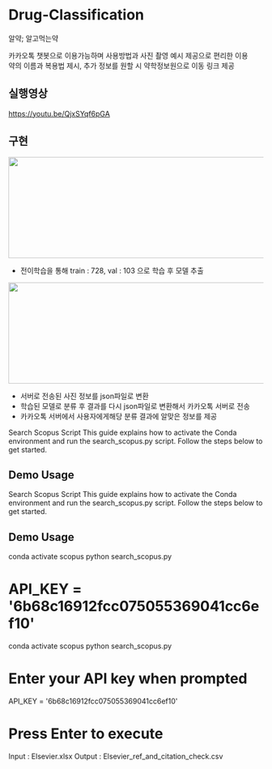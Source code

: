 # Drug-Classification
알약; 알고먹는약   

카카오톡 챗봇으로 이용가능하며 사용방법과 사진 촬영 예시 제공으로 편리한 이용   
약의 이름과 복용법 제시, 추가 정보를 원할 시 약학정보원으로 이동 링크 제공   

## 실행영상   
<https://youtu.be/QjxSYqf6pGA>

## 구현
<img src="https://user-images.githubusercontent.com/49273782/168088223-b45c290d-ce68-4fca-bbd7-4434ebeee8d5.png" width="550px" height="200px"></img>
+ 전이학습을 통해 train : 728, val : 103 으로 학습 후 모델 추출

<img src="https://user-images.githubusercontent.com/49273782/168091042-f9d5157b-cd86-47de-82e6-53924f635eb7.png" width="550px" height="200px"></img>   
+ 서버로 전송된 사진 정보를 json파일로 변환
+ 학습된 모델로 분류 후 결과를 다시 json파일로 변환해서 카카오톡 서버로 전송
+ 카카오톡 서버에서 사용자에게해당 분류 결과에 알맞은 정보를 제공


Search Scopus Script
This guide explains how to activate the Conda environment and run the search_scopus.py script. Follow the steps below to get started.

## Demo Usage
Search Scopus Script
This guide explains how to activate the Conda environment and run the search_scopus.py script. Follow the steps below to get started.

## Demo Usage
conda activate scopus
python search_scopus.py

# API_KEY = '6b68c16912fcc075055369041cc6ef10'

conda activate scopus
python search_scopus.py
# Enter your API key when prompted
API_KEY = '6b68c16912fcc075055369041cc6ef10'
# Press Enter to execute


Input : Elsevier.xlsx
Output : Elsevier_ref_and_citation_check.csv

